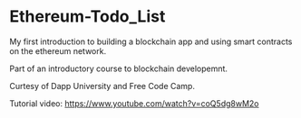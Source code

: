 # Ethereum-Todo_List

My first introduction to building a blockchain app and using smart contracts 
on the ethereum network. 

Part of an introductory course to blockchain developemnt.

Curtesy of Dapp University and Free Code Camp. 

Tutorial video: https://www.youtube.com/watch?v=coQ5dg8wM2o
